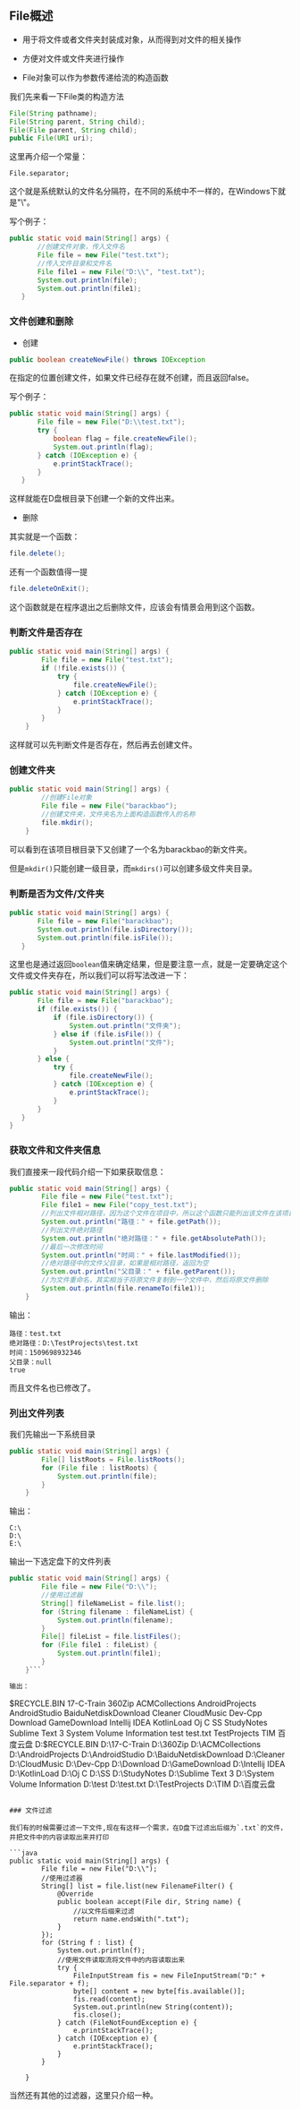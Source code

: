 ## File概述       

* 用于将文件或者文件夹封装成对象，从而得到对文件的相关操作     

* 方便对文件或文件夹进行操作      

* File对象可以作为参数传递给流的构造函数      

我们先来看一下File类的构造方法     

```java
File(String pathname);
File(String parent, String child);
File(File parent, String child);
public File(URI uri);
```          

这里再介绍一个常量：   

```
File.separator;
```   

这个就是系统默认的文件名分隔符，在不同的系统中不一样的，在Windows下就是"\\"。      


写个例子：      

```java
public static void main(String[] args) {
       //创建文件对象，传入文件名
       File file = new File("test.txt");
       //传入文件目录和文件名
       File file1 = new File("D:\\", "test.txt");
       System.out.println(file);
       System.out.println(file1);
   }
```      

### 文件创建和删除     

* 创建      

```java
public boolean createNewFile() throws IOException
```

在指定的位置创建文件，如果文件已经存在就不创建，而且返回false。       

写个例子：      

```java
public static void main(String[] args) {
       File file = new File("D:\\test.txt");
       try {
           boolean flag = file.createNewFile();
           System.out.println(flag);
       } catch (IOException e) {
           e.printStackTrace();
       }
   }
```        

这样就能在D盘根目录下创建一个新的文件出来。       


* 删除     

其实就是一个函数：      

```java
file.delete();
```    

还有一个函数值得一提      

```java
file.deleteOnExit();
```     

这个函数就是在程序退出之后删除文件，应该会有情景会用到这个函数。       

### 判断文件是否存在           

```java
public static void main(String[] args) {
        File file = new File("test.txt");
        if (!file.exists()) {
            try {
                file.createNewFile();
            } catch (IOException e) {
                e.printStackTrace();
            }
        }
    }
```   

这样就可以先判断文件是否存在，然后再去创建文件。      

### 创建文件夹     

```java
public static void main(String[] args) {
        //创建File对象
        File file = new File("barackbao");
        //创建文件夹，文件夹名为上面构造函数传入的名称
        file.mkdir();
    }
```     

可以看到在该项目根目录下又创建了一个名为barackbao的新文件夹。       

但是`mkdir()`只能创建一级目录，而`mkdirs()`可以创建多级文件夹目录。       

### 判断是否为文件/文件夹      

```java
public static void main(String[] args) {
       File file = new File("barackbao");
       System.out.println(file.isDirectory());
       System.out.println(file.isFile());
   }
```    

这里也是通过返回`boolean`值来确定结果，但是要注意一点，就是一定要确定这个文件或文件夹存在，所以我们可以将写法改进一下：     

```java
public static void main(String[] args) {
       File file = new File("barackbao");
       if (file.exists()) {
           if (file.isDirectory()) {
               System.out.println("文件夹");
           } else if (file.isFile()) {
               System.out.println("文件");
           }
       } else {
           try {
               file.createNewFile();
           } catch (IOException e) {
               e.printStackTrace();
           }
       }
   }
}
```      

### 获取文件和文件夹信息       

我们直接来一段代码介绍一下如果获取信息：      

```java
public static void main(String[] args) {
        File file = new File("test.txt");
        File file1 = new File("copy_test.txt");
        //列出文件相对路径，因为这个文件在项目中，所以这个函数只能列出该文件在该项目下的相对路径
        System.out.println("路径：" + file.getPath());
        //列出文件绝对路径
        System.out.println("绝对路径：" + file.getAbsolutePath());
        //最后一次修改时间
        System.out.println("时间：" + file.lastModified());
        //绝对路径中的文件父目录，如果是相对路径，返回为空
        System.out.println("父目录：" + file.getParent());
        //为文件重命名，其实相当于将原文件复制到一个文件中，然后将原文件删除
        System.out.println(file.renameTo(file1));
    }
```    

输出：    

```
路径：test.txt
绝对路径：D:\TestProjects\test.txt
时间：1509698932346
父目录：null
true
```  

而且文件名也已修改了。          

### 列出文件列表    

我们先输出一下系统目录     

```java
public static void main(String[] args) {
        File[] listRoots = File.listRoots();
        for (File file : listRoots) {
            System.out.println(file);
        }
    }
```      

输出：   

```
C:\
D:\
E:\
```   



输出一下选定盘下的文件列表     

```java
public static void main(String[] args) {
        File file = new File("D:\\");
        //使用过滤器
        String[] fileNameList = file.list();
        for (String filename : fileNameList) {
            System.out.println(filename);
        }
        File[] fileList = file.listFiles();
        for (File file1 : fileList) {
            System.out.println(file1);
        }
    }```      

输出：     

```
$RECYCLE.BIN
17-C-Train
360Zip
ACMCollections
AndroidProjects
AndroidStudio
BaiduNetdiskDownload
Cleaner
CloudMusic
Dev-Cpp
Download
GameDownload
Intellij IDEA
KotlinLoad
Oj C
SS
StudyNotes
Sublime Text 3
System Volume Information
test
test.txt
TestProjects
TIM
百度云盘
D:\$RECYCLE.BIN
D:\17-C-Train
D:\360Zip
D:\ACMCollections
D:\AndroidProjects
D:\AndroidStudio
D:\BaiduNetdiskDownload
D:\Cleaner
D:\CloudMusic
D:\Dev-Cpp
D:\Download
D:\GameDownload
D:\Intellij IDEA
D:\KotlinLoad
D:\Oj C
D:\SS
D:\StudyNotes
D:\Sublime Text 3
D:\System Volume Information
D:\test
D:\test.txt
D:\TestProjects
D:\TIM
D:\百度云盘
```     

### 文件过滤     

我们有的时候需要过滤一下文件,现在有这样一个需求，在D盘下过滤出后缀为`.txt`的文件，并把文件中的内容读取出来并打印            

```java
public static void main(String[] args) {
        File file = new File("D:\\");
        //使用过滤器
        String[] list = file.list(new FilenameFilter() {
            @Override
            public boolean accept(File dir, String name) {
                //以文件后缀来过滤
                return name.endsWith(".txt");
            }
        });
        for (String f : list) {
            System.out.println(f);
            //使用文件读取流将文件中的内容读取出来
            try {
                FileInputStream fis = new FileInputStream("D:" + File.separator + f);
                byte[] content = new byte[fis.available()];
                fis.read(content);
                System.out.println(new String(content));
                fis.close();
            } catch (FileNotFoundException e) {
                e.printStackTrace();
            } catch (IOException e) {
                e.printStackTrace();
            }
        }

    }
```     

当然还有其他的过滤器，这里只介绍一种。       
